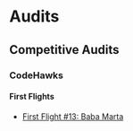 # Audits


## Competitive Audits

### CodeHawks

#### First Flights

- [First Flight #13: Baba Marta](codehawks/First-Flight-13-Baba-Marta.md)
